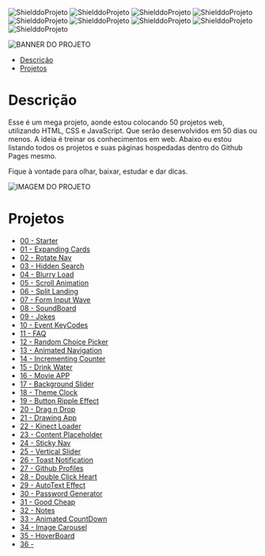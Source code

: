 <!-- PARA ESCOLHER AS CORES DAS LINGUAGENS USAR O SITE https://brandcolors.net/ -->
![ShielddoProjeto](https://img.shields.io/badge/Nome-50_Projetos_Web_50_Dias-e2001a.svg?style=for-the-badge)
![ShielddoProjeto](https://img.shields.io/badge/Versão-1.0.0-e9ebec.svg?style=for-the-badge)
![ShielddoProjeto](https://img.shields.io/badge/Markup-HTML-e34f26.svg?style=for-the-badge)
![ShielddoProjeto](https://img.shields.io/badge/Estilo-CSS-002561.svg?style=for-the-badge)
![ShielddoProjeto](https://img.shields.io/badge/Linguagem-JavaScript-f7df1e.svg?style=for-the-badge)
![ShielddoProjeto](https://img.shields.io/github/repo-size/adrianoleitedasilva/50-projetos-web-50-dias?style=for-the-badge)
![ShielddoProjeto](https://img.shields.io/tokei/lines/github/adrianoleitedasilva/50-projetos-web-50-dias?style=for-the-badge)
![ShielddoProjeto](https://img.shields.io/github/stars/adrianoleitedasilva/50-projetos-web-50-dias?style=for-the-badge) 
![ShielddoProjeto](https://img.shields.io/github/last-commit/adrianoleitedasilva/50-projetos-web-50-dias?style=for-the-badge)

<!-- Envie a imagem por meio de uma ISSUE e cole o link aqui nessa linha abaixo -->
![BANNER DO PROJETO](https://user-images.githubusercontent.com/6373438/164737115-a20006a8-b50a-4231-a7be-eccb3337e5af.png)

- [Descrição](#descrição)
- [Projetos](#projetos)

# Descrição

Esse é um mega projeto, aonde estou colocando 50 projetos web, utilizando HTML, CSS e JavaScript. Que serão desenvolvidos em 50 dias ou menos. A ideia é treinar os conhecimentos em web. Abaixo eu estou listando todos os projetos e suas páginas hospedadas dentro do Github Pages mesmo.

Fique à vontade para olhar, baixar, estudar e dar dicas. 

<!-- 
    AS IMAGENS DE BANNERS EU COLOQUEI UM TAMANHO DE 1280 X 300 
    PARA IMAGENS DE TELA E OUTRAS NECESSIDADES, COLOQUE 1280 X 1280
-->
![IMAGEM DO PROJETO](https://user-images.githubusercontent.com/6373438/164739548-b9cdab70-729e-4a9d-9cbd-e4bbd82c384e.png)

# Projetos

- [00 - Starter](https://adrianoleitedasilva.github.io/50-projetos-web-50-dias/00_starter/)
- [01 - Expanding Cards](https://adrianoleitedasilva.github.io/50-projetos-web-50-dias/01_expanding_cards/)
- [02 - Rotate Nav](https://adrianoleitedasilva.github.io/50-projetos-web-50-dias/02_rotate_nav/)
- [03 - Hidden Search](https://adrianoleitedasilva.github.io/50-projetos-web-50-dias/03_hidden_search/)
- [04 - Blurry Load](https://adrianoleitedasilva.github.io/50-projetos-web-50-dias/04_blurry_load/)
- [05 - Scroll Animation](https://adrianoleitedasilva.github.io/50-projetos-web-50-dias/05_scroll_animation/)
- [06 - Split Landing](https://adrianoleitedasilva.github.io/50-projetos-web-50-dias/06_split_landing/)
- [07 - Form Input Wave](https://adrianoleitedasilva.github.io/50-projetos-web-50-dias/07_form_input_wave/)
- [08 - SoundBoard](https://adrianoleitedasilva.github.io/50-projetos-web-50-dias/08_sound_board/)
- [09 - Jokes](https://adrianoleitedasilva.github.io/50-projetos-web-50-dias/09_jokes/)
- [10 - Event KeyCodes](https://adrianoleitedasilva.github.io/50-projetos-web-50-dias/10_event_keycodes/)
- [11 - FAQ](https://adrianoleitedasilva.github.io/50-projetos-web-50-dias/11_faq/)
- [12 - Random Choice Picker](https://adrianoleitedasilva.github.io/50-projetos-web-50-dias/12_random_choice_picker/)
- [13 - Animated Navigation](https://adrianoleitedasilva.github.io/50-projetos-web-50-dias/13_animated_navigation/)
- [14 - Incrementing Counter](https://adrianoleitedasilva.github.io/50-projetos-web-50-dias/14_incrementing_counter/)
- [15 - Drink Water](https://adrianoleitedasilva.github.io/50-projetos-web-50-dias/15_drink_water/)
- [16 - Movie APP](https://adrianoleitedasilva.github.io/50-projetos-web-50-dias/16_movie_app/)
- [17 - Background Slider](https://adrianoleitedasilva.github.io/50-projetos-web-50-dias/17_background_slider/)
- [18 - Theme Clock](https://adrianoleitedasilva.github.io/50-projetos-web-50-dias/18_theme_clock/)
- [19 - Button Ripple Effect](https://adrianoleitedasilva.github.io/50-projetos-web-50-dias/19_button_ripple_effect/)
- [20 - Drag n Drop](https://adrianoleitedasilva.github.io/50-projetos-web-50-dias/20_drag_drop/)
- [21 - Drawing App](https://adrianoleitedasilva.github.io/50-projetos-web-50-dias/21_drawing_app/)
- [22 - Kinect Loader](https://adrianoleitedasilva.github.io/50-projetos-web-50-dias/22_kinect_loader/)
- [23 - Content Placeholder](https://adrianoleitedasilva.github.io/50-projetos-web-50-dias/23_content_placeholder/)
- [24 - Sticky Nav](https://adrianoleitedasilva.github.io/50-projetos-web-50-dias/24_sticky_nav/)
- [25 - Vertical Slider](https://adrianoleitedasilva.github.io/50-projetos-web-50-dias/25_vertical_slider/)
- [26 - Toast Notification](https://adrianoleitedasilva.github.io/50-projetos-web-50-dias/26_toast_notification/)
- [27 - Github Profiles](https://adrianoleitedasilva.github.io/50-projetos-web-50-dias/27_github_profiles/)
- [28 - Double Click Heart](https://adrianoleitedasilva.github.io/50-projetos-web-50-dias/28_double_click_heart/)
- [29 - AutoText Effect](https://adrianoleitedasilva.github.io/50-projetos-web-50-dias/29_auto_text_effect/)
- [30 - Password Generator](https://adrianoleitedasilva.github.io/50-projetos-web-50-dias/30_password_generator/)
- [31 - Good Cheap](https://adrianoleitedasilva.github.io/50-projetos-web-50-dias/31_good_cheap/)
- [32 - Notes](https://adrianoleitedasilva.github.io/50-projetos-web-50-dias/32_notes/)
- [33 - Animated CountDown](https://adrianoleitedasilva.github.io/50-projetos-web-50-dias/33_animated_countdown/)
- [34 - Image Carousel](https://adrianoleitedasilva.github.io/50-projetos-web-50-dias/34_image_carousel/)
- [35 - HoverBoard](https://adrianoleitedasilva.github.io/50-projetos-web-50-dias/35_hoverboard/)
- [36 - ](https://adrianoleitedasilva.github.io/50-projetos-web-50-dias/36_/)